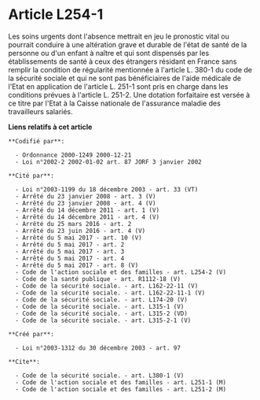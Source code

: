 # Article L254-1

Les soins urgents dont l'absence mettrait en jeu le pronostic vital ou pourrait conduire à une altération grave et durable de
l'état de santé de la personne ou d'un enfant à naître et qui sont dispensés par les établissements de santé à ceux des
étrangers résidant en France sans remplir la condition de régularité mentionnée à l'article L. 380-1 du code de la sécurité
sociale et qui ne sont pas bénéficiaires de l'aide médicale de l'Etat en application de l'article L. 251-1 sont pris en
charge dans les conditions prévues à l'article L. 251-2. Une dotation forfaitaire est versée à ce titre par l'Etat à la
Caisse nationale de l'assurance maladie des travailleurs salariés.

**Liens relatifs à cet article**

	**Codifié par**:

	  - Ordonnance 2000-1249 2000-12-21
	  - Loi n°2002-2 2002-01-02 art. 87 JORF 3 janvier 2002

	**Cité par**:

	  - Loi n°2003-1199 du 18 décembre 2003 - art. 33 (VT)
	  - Arrêté du 23 janvier 2008 - art. 3 (V)
	  - Arrêté du 23 janvier 2008 - art. 4 (V)
	  - Arrêté du 14 décembre 2011 - art. 1 (V)
	  - Arrêté du 14 décembre 2011 - art. 4 (V)
	  - Arrêté du 25 mars 2016 - art. 2
	  - Arrêté du 23 juin 2016 - art. 4 (V)
	  - Arrêté du 5 mai 2017 - art. 10 (V)
	  - Arrêté du 5 mai 2017 - art. 2
	  - Arrêté du 5 mai 2017 - art. 3
	  - Arrêté du 5 mai 2017 - art. 4
	  - Arrêté du 5 mai 2017 - art. 8 (V)
	  - Code de l'action sociale et des familles - art. L254-2 (V)
	  - Code de la santé publique - art. R1112-18 (V)
	  - Code de la sécurité sociale. - art. L162-22-11 (V)
	  - Code de la sécurité sociale. - art. L162-22-11-1 (V)
	  - Code de la sécurité sociale. - art. L174-20 (V)
	  - Code de la sécurité sociale. - art. L315-1 (V)
	  - Code de la sécurité sociale. - art. L315-2 (VD)
	  - Code de la sécurité sociale. - art. L315-2-1 (V)

	**Créé par**:

	  - Loi n°2003-1312 du 30 décembre 2003 - art. 97

	**Cite**:

	  - Code de la sécurité sociale. - art. L380-1 (V)
	  - Code de l'action sociale et des familles - art. L251-1 (M)
	  - Code de l'action sociale et des familles - art. L251-2 (M)
